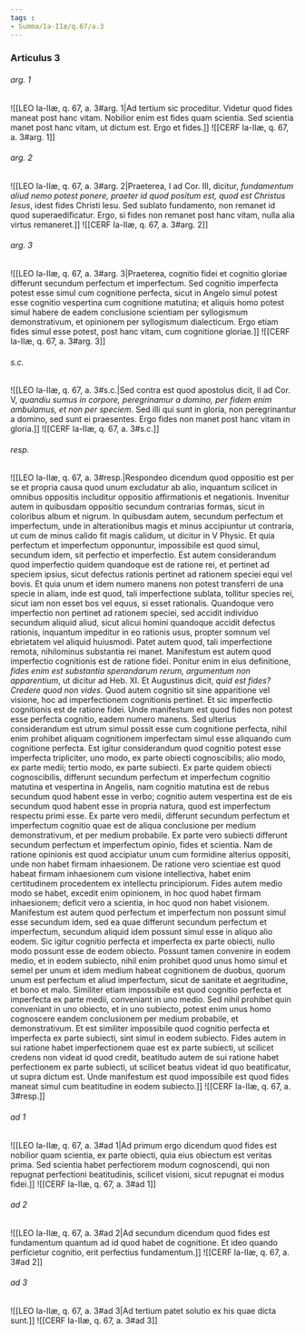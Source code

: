 ```yaml
---
tags : 
- Summa/Ia-IIæ/q.67/a.3
---
```


### Articulus 3

###### arg. 1
![[LEO Ia-IIæ, q. 67, a. 3#arg. 1|Ad tertium sic proceditur. Videtur quod fides maneat post hanc vitam. Nobilior enim est fides quam scientia. Sed scientia manet post hanc vitam, ut dictum est. Ergo et fides.]]
![[CERF Ia-IIæ, q. 67, a. 3#arg. 1]]

###### arg. 2
![[LEO Ia-IIæ, q. 67, a. 3#arg. 2|Praeterea, I ad Cor. III, dicitur, *fundamentum aliud nemo potest ponere, praeter id quod positum est, quod est Christus Iesus*, idest fides Christi Iesu. Sed sublato fundamento, non remanet id quod superaedificatur. Ergo, si fides non remanet post hanc vitam, nulla alia virtus remaneret.]]
![[CERF Ia-IIæ, q. 67, a. 3#arg. 2]]

###### arg. 3
![[LEO Ia-IIæ, q. 67, a. 3#arg. 3|Praeterea, cognitio fidei et cognitio gloriae differunt secundum perfectum et imperfectum. Sed cognitio imperfecta potest esse simul cum cognitione perfecta, sicut in Angelo simul potest esse cognitio vespertina cum cognitione matutina; et aliquis homo potest simul habere de eadem conclusione scientiam per syllogismum demonstrativum, et opinionem per syllogismum dialecticum. Ergo etiam fides simul esse potest, post hanc vitam, cum cognitione gloriae.]]
![[CERF Ia-IIæ, q. 67, a. 3#arg. 3]]

###### s.c.
![[LEO Ia-IIæ, q. 67, a. 3#s.c.|Sed contra est quod apostolus dicit, II ad Cor. V, *quandiu sumus in corpore, peregrinamur a domino, per fidem enim ambulamus, et non per speciem*. Sed illi qui sunt in gloria, non peregrinantur a domino, sed sunt ei praesentes. Ergo fides non manet post hanc vitam in gloria.]]
![[CERF Ia-IIæ, q. 67, a. 3#s.c.]]

###### resp.
![[LEO Ia-IIæ, q. 67, a. 3#resp.|Respondeo dicendum quod oppositio est per se et propria causa quod unum excludatur ab alio, inquantum scilicet in omnibus oppositis includitur oppositio affirmationis et negationis. Invenitur autem in quibusdam oppositio secundum contrarias formas, sicut in coloribus album et nigrum. In quibusdam autem, secundum perfectum et imperfectum, unde in alterationibus magis et minus accipiuntur ut contraria, ut cum de minus calido fit magis calidum, ut dicitur in V Physic. Et quia perfectum et imperfectum opponuntur, impossibile est quod simul, secundum idem, sit perfectio et imperfectio. Est autem considerandum quod imperfectio quidem quandoque est de ratione rei, et pertinet ad speciem ipsius, sicut defectus rationis pertinet ad rationem speciei equi vel bovis. Et quia unum et idem numero manens non potest transferri de una specie in aliam, inde est quod, tali imperfectione sublata, tollitur species rei, sicut iam non esset bos vel equus, si esset rationalis. Quandoque vero imperfectio non pertinet ad rationem speciei, sed accidit individuo secundum aliquid aliud, sicut alicui homini quandoque accidit defectus rationis, inquantum impeditur in eo rationis usus, propter somnum vel ebrietatem vel aliquid huiusmodi. Patet autem quod, tali imperfectione remota, nihilominus substantia rei manet. Manifestum est autem quod imperfectio cognitionis est de ratione fidei. Ponitur enim in eius definitione, *fides enim est substantia sperandarum rerum, argumentum non apparentium*, ut dicitur ad Heb. XI. Et Augustinus dicit, *quid est fides? Credere quod non vides*. Quod autem cognitio sit sine apparitione vel visione, hoc ad imperfectionem cognitionis pertinet. Et sic imperfectio cognitionis est de ratione fidei. Unde manifestum est quod fides non potest esse perfecta cognitio, eadem numero manens. Sed ulterius considerandum est utrum simul possit esse cum cognitione perfecta, nihil enim prohibet aliquam cognitionem imperfectam simul esse aliquando cum cognitione perfecta. Est igitur considerandum quod cognitio potest esse imperfecta tripliciter, uno modo, ex parte obiecti cognoscibilis; alio modo, ex parte medii; tertio modo, ex parte subiecti. Ex parte quidem obiecti cognoscibilis, differunt secundum perfectum et imperfectum cognitio matutina et vespertina in Angelis, nam cognitio matutina est de rebus secundum quod habent esse in verbo; cognitio autem vespertina est de eis secundum quod habent esse in propria natura, quod est imperfectum respectu primi esse. Ex parte vero medii, differunt secundum perfectum et imperfectum cognitio quae est de aliqua conclusione per medium demonstrativum, et per medium probabile. Ex parte vero subiecti differunt secundum perfectum et imperfectum opinio, fides et scientia. Nam de ratione opinionis est quod accipiatur unum cum formidine alterius oppositi, unde non habet firmam inhaesionem. De ratione vero scientiae est quod habeat firmam inhaesionem cum visione intellectiva, habet enim certitudinem procedentem ex intellectu principiorum. Fides autem medio modo se habet, excedit enim opinionem, in hoc quod habet firmam inhaesionem; deficit vero a scientia, in hoc quod non habet visionem. Manifestum est autem quod perfectum et imperfectum non possunt simul esse secundum idem, sed ea quae differunt secundum perfectum et imperfectum, secundum aliquid idem possunt simul esse in aliquo alio eodem. Sic igitur cognitio perfecta et imperfecta ex parte obiecti, nullo modo possunt esse de eodem obiecto. Possunt tamen convenire in eodem medio, et in eodem subiecto, nihil enim prohibet quod unus homo simul et semel per unum et idem medium habeat cognitionem de duobus, quorum unum est perfectum et aliud imperfectum, sicut de sanitate et aegritudine, et bono et malo. Similiter etiam impossibile est quod cognitio perfecta et imperfecta ex parte medii, conveniant in uno medio. Sed nihil prohibet quin conveniant in uno obiecto, et in uno subiecto, potest enim unus homo cognoscere eandem conclusionem per medium probabile, et demonstrativum. Et est similiter impossibile quod cognitio perfecta et imperfecta ex parte subiecti, sint simul in eodem subiecto. Fides autem in sui ratione habet imperfectionem quae est ex parte subiecti, ut scilicet credens non videat id quod credit, beatitudo autem de sui ratione habet perfectionem ex parte subiecti, ut scilicet beatus videat id quo beatificatur, ut supra dictum est. Unde manifestum est quod impossibile est quod fides maneat simul cum beatitudine in eodem subiecto.]]
![[CERF Ia-IIæ, q. 67, a. 3#resp.]]

###### ad 1
![[LEO Ia-IIæ, q. 67, a. 3#ad 1|Ad primum ergo dicendum quod fides est nobilior quam scientia, ex parte obiecti, quia eius obiectum est veritas prima. Sed scientia habet perfectiorem modum cognoscendi, qui non repugnat perfectioni beatitudinis, scilicet visioni, sicut repugnat ei modus fidei.]]
![[CERF Ia-IIæ, q. 67, a. 3#ad 1]]

###### ad 2
![[LEO Ia-IIæ, q. 67, a. 3#ad 2|Ad secundum dicendum quod fides est fundamentum quantum ad id quod habet de cognitione. Et ideo quando perficietur cognitio, erit perfectius fundamentum.]]
![[CERF Ia-IIæ, q. 67, a. 3#ad 2]]

###### ad 3
![[LEO Ia-IIæ, q. 67, a. 3#ad 3|Ad tertium patet solutio ex his quae dicta sunt.]]
![[CERF Ia-IIæ, q. 67, a. 3#ad 3]]

